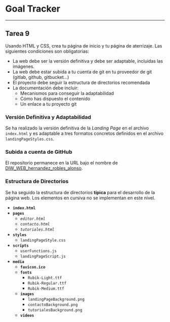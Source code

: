 # Goal Tracker

---

## Tarea 9

Usando HTML y CSS, crea tu página de inicio y tu página de aterrizaje. Las siguientes condiciones son obligatorias:

- La web debe ser la versión definitiva y debe ser adaptable, incluidas las imágenes.
- La web debe estar subida a tu cuenta de git en tu proveedor de git (gitlab, github, gitbucket...)
- El proyecto debe seguir la estructura de directorios recomendada
- La documentación debe incluir:
    - Mecanismos para conseguir la adaptabilidad
    - Cómo has dispuesto el contenido
    - Un enlace a tu proyecto git

### Versión Definitiva y Adaptabilidad

Se ha realizado la versión definitiva de la _Landing Page_ en el archivo `index.html` y es adaptable a tres formatos concretos definidos en el archivo `landingPageStyles.css`.

### Subida a cuenta de GitHub

El repositorio permanece en la URL bajo el nombre de [DIW_WEB_hernandez_robles_alonso](https://github.com/AloncraftMC/DIW_WEB_hernandez_robles_alonso).

### Estructura de Directorios

Se ha seguido la estructura de directorios **típica** para el desarrollo de la página web. Los elementos en cursiva no se implementan en este nivel.

- **`index.html`**
- **`pages`**
    - _`editor.html`_
    - _`contacto.html`_
    - _`tutoriales.html`_
- **`styles`**
    - `landingPageStyle.css`
- **`scripts`**
    - `userFunctions.js`
    - `landingPageScript.js`
- **`media`**
    - **`favicon.ico`**
    - **`fonts`**
        - `Rubik-Light.ttf`
        - `Rubik-Regular.ttf`
        - `Rubik-Medium.ttf`
    - **`images`**
        - `landingPageBackground.png`
        - `contactoBackground.png`
        - `tutorialesBackground.png`
    - **`videos`**
